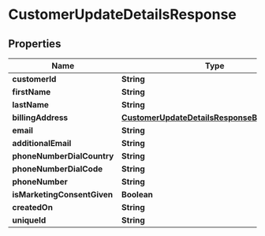 

# CustomerUpdateDetailsResponse


## Properties

| Name | Type | Description | Notes |
|------------ | ------------- | ------------- | -------------|
|**customerId** | **String** |  |  [optional] |
|**firstName** | **String** |  |  [optional] |
|**lastName** | **String** |  |  [optional] |
|**billingAddress** | [**CustomerUpdateDetailsResponseBillingAddress**](CustomerUpdateDetailsResponseBillingAddress.md) |  |  [optional] |
|**email** | **String** |  |  [optional] |
|**additionalEmail** | **String** |  |  [optional] |
|**phoneNumberDialCountry** | **String** |  |  [optional] |
|**phoneNumberDialCode** | **String** |  |  [optional] |
|**phoneNumber** | **String** |  |  [optional] |
|**isMarketingConsentGiven** | **Boolean** |  |  [optional] |
|**createdOn** | **String** |  |  [optional] |
|**uniqueId** | **String** |  |  [optional] |



